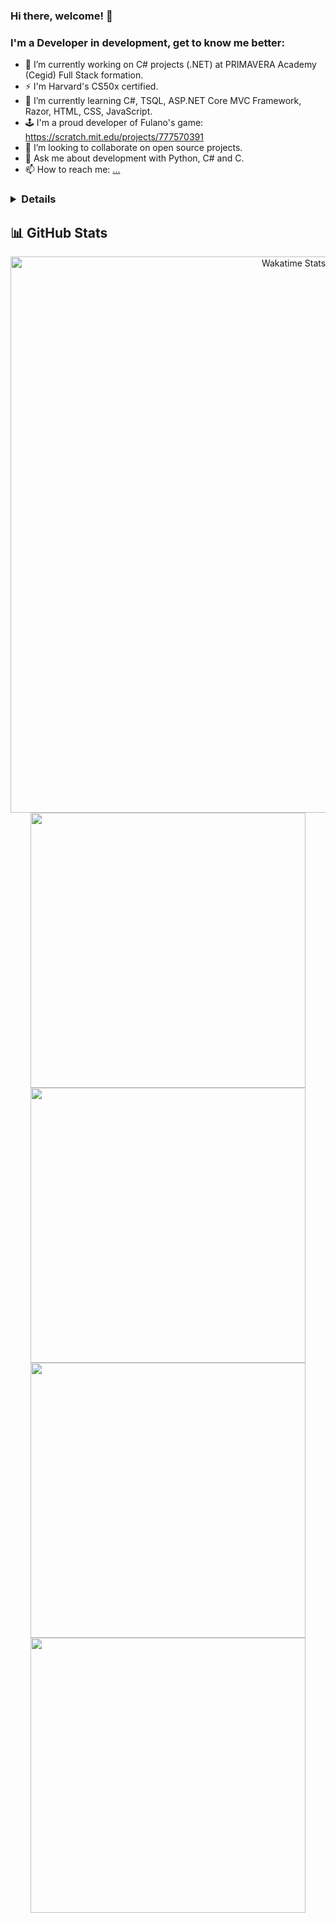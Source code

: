 ### Hi there, welcome! 👋
### I'm a Developer in development, get to know me better:

- 🔭 I’m currently working on C# projects (.NET) at PRIMAVERA Academy (Cegid) Full Stack formation. 
- ⚡ I'm Harvard's CS50x certified.
- 🌱 I’m currently learning C#, TSQL, ASP.NET Core MVC Framework, Razor, HTML, CSS, JavaScript.
- 🕹️ I'm a proud developer of Fulano's game: https://scratch.mit.edu/projects/777570391
- 👯 I’m looking to collaborate on open source projects.
- 💬 Ask me about development with Python, C# and C.
- 📫 How to reach me: [...](https://www.linkedin.com/in/claudiasouza1812)


### <details>


     
## 📊 GitHub Stats

<div align="center">
  <!-- First row - WakaTime spans full width -->
  <img width="890" alt="Wakatime Stats" 
       src="https://github-readme-stats-claudiasouza1812.vercel.app/api/wakatime?username=ClaudiaSouza1812&layout=compact&theme=2077&custom_title=⚡%20WakaTime%20Stats%20Since%20May%202024&hide_border=true&display_format=percent&bg_color=141321&text_color=A9FEF7&title_color=A9FEF7" />
  <br>
  
  <!-- Second row - Stats and Languages by Repo -->
  <img width="440" src="http://github-profile-summary-cards.vercel.app/api/cards/stats?username=ClaudiaSouza1812&theme=2077" />
  <img width="440" src="http://github-profile-summary-cards.vercel.app/api/cards/repos-per-language?username=ClaudiaSouza1812&theme=2077" />
  <br>
  
  <!-- Third row - Languages by Commit and Profile Details -->
  <img width="440" src="http://github-profile-summary-cards.vercel.app/api/cards/most-commit-language?username=ClaudiaSouza1812&theme=2077" />
  <img width="440" src="http://github-profile-summary-cards.vercel.app/api/cards/profile-details?username=ClaudiaSouza1812&theme=2077" />
</div>


<!--
![Readme Card](https://github-readme-stats-claudia-simone-de-souzas-projects.vercel.app/api/pin/?username=ClaudiaSouza1812)

![Gist Card](https://github-readme-stats-claudia-simone-de-souzas-projects.vercel.app/api/gist?id=bbfce31e0217a3689c8d961a356cb10d)

[![Harlok's WakaTime stats since May 2023](https://github-readme-stats-claudia-simone-de-souzas-projects.vercel.app/api/wakatime?username=ClaudiaSouza1812&layout=compact) 
-->

</details>


